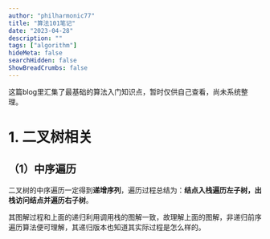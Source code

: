 ```yaml
---
author: "philharmonic77"
title: "算法101笔记"
date: "2023-04-28"
description: ""
tags: ["algorithm"]
hideMeta: false
searchHidden: false
ShowBreadCrumbs: false
---
```


这篇blog里汇集了最基础的算法入门知识点，暂时仅供自己查看，尚未系统整理。   

# 1. 二叉树相关
## （1）中序遍历
二叉树的中序遍历一定得到**递增序列**，遍历过程总结为：**结点入栈遍历左子树，出栈访问结点并遍历右子树**。



其图解过程和上面的递归利用调用栈的图解一致，故理解上面的图解，非递归前序遍历算法便可理解，其递归版本也知道其实际过程是怎么样的。
